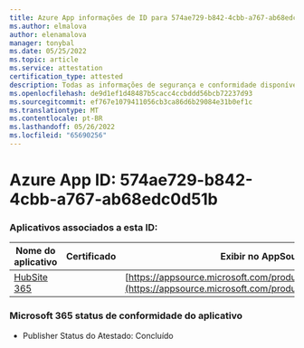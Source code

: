 ```yaml
---
title: Azure App informações de ID para 574ae729-b842-4cbb-a767-ab68edc0d51b
ms.author: elmalova
author: elenamalova
manager: tonybal
ms.date: 05/25/2022
ms.topic: article
ms.service: attestation
certification_type: attested
description: Todas as informações de segurança e conformidade disponíveis para 574ae729-b842-4cbb-a767-ab68edc0d51b.
ms.openlocfilehash: de9d1ef1d48487b5cacc4ccbddd56bcb72237d93
ms.sourcegitcommit: ef767e1079411056cb3ca86d6b29084e31b0ef1c
ms.translationtype: MT
ms.contentlocale: pt-BR
ms.lasthandoff: 05/26/2022
ms.locfileid: "65690256"
---
```

# <a name="azure-app-id-574ae729-b842-4cbb-a767-ab68edc0d51b"></a>Azure App ID: 574ae729-b842-4cbb-a767-ab68edc0d51b


### <a name="apps-associated-with-this-id"></a>Aplicativos associados a esta ID:
| **Nome do aplicativo** | **Certificado** | **Exibir no AppSource** |
|--------------|---------------|-----------------------|
| [HubSite 365](../forward/WA200003704.md) |  | [https://appsource.microsoft.com/product/office/WA200003704](https://appsource.microsoft.com/product/office/WA200003704) |

### <a name="microsoft-365-app-compliance-status"></a>Microsoft 365 status de conformidade do aplicativo
- Publisher Status do Atestado: Concluído
